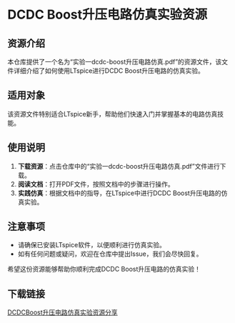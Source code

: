 # DCDC Boost升压电路仿真实验资源

## 资源介绍

本仓库提供了一个名为“实验一dcdc-boost升压电路仿真.pdf”的资源文件，该文件详细介绍了如何使用LTspice进行DCDC Boost升压电路的仿真实验。

## 适用对象

该资源文件特别适合LTspice新手，帮助他们快速入门并掌握基本的电路仿真技能。

## 使用说明

1. **下载资源**：点击仓库中的“实验一dcdc-boost升压电路仿真.pdf”文件进行下载。
2. **阅读文档**：打开PDF文件，按照文档中的步骤进行操作。
3. **实践仿真**：根据文档中的指导，在LTspice中进行DCDC Boost升压电路的仿真实验。

## 注意事项

- 请确保已安装LTspice软件，以便顺利进行仿真实验。
- 如有任何问题或疑问，欢迎在仓库中提出Issue，我们会尽快回复。

希望这份资源能够帮助你顺利完成DCDC Boost升压电路的仿真实验！

## 下载链接

[DCDCBoost升压电路仿真实验资源分享](https://pan.quark.cn/s/bb666eeced2b)